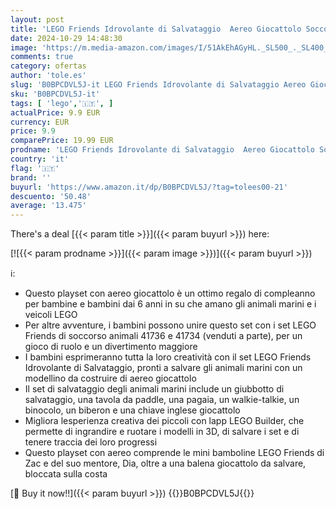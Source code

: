 ```yaml
---
layout: post
title: 'LEGO Friends Idrovolante di Salvataggio  Aereo Giocattolo Soccorso Animali con Figura di Balena e Mini Bamboline  Regalo di Compleanno per Bambine  Bambini  Ragazze e Ragazzi dai 6 Anni 41752'
date: 2024-10-29 14:48:30
image: 'https://m.media-amazon.com/images/I/51AkEhAGyHL._SL500_._SL400_.jpg'
comments: true
category: ofertas
author: 'tole.es'
slug: 'B0BPCDVL5J-it LEGO Friends Idrovolante di Salvataggio Aereo Giocattolo...'
sku: 'B0BPCDVL5J-it'
tags: [ 'lego','🇮🇹', ]
actualPrice: 9.9 EUR
currency: EUR
price: 9.9
comparePrice: 19.99 EUR
prodname: 'LEGO Friends Idrovolante di Salvataggio  Aereo Giocattolo Soccorso Animali con Figura di Balena e Mini Bamboline  Regalo di Compleanno per Bambine  Bambini  Ragazze e Ragazzi dai 6 Anni 41752'
country: 'it'
flag: '🇮🇹'
brand: ''
buyurl: 'https://www.amazon.it/dp/B0BPCDVL5J/?tag=tolees00-21'
descuento: '50.48'
average: '13.475'
---
```


There's a deal [{{< param title >}}]({{< param buyurl >}})  here:

[![{{< param prodname >}}]({{< param image >}})]({{< param buyurl >}})

ℹ️:

- Questo playset con aereo giocattolo è un ottimo regalo di compleanno per bambine e bambini dai 6 anni in su che amano gli animali marini e i veicoli LEGO
- Per altre avventure, i bambini possono unire questo set con i set LEGO Friends di soccorso animali 41736 e 41734 (venduti a parte), per un gioco di ruolo e un divertimento maggiore
- I bambini esprimeranno tutta la loro creatività con il set LEGO Friends Idrovolante di Salvataggio, pronti a salvare gli animali marini con un modellino da costruire di aereo giocattolo
- Il set di salvataggio degli animali marini include un giubbotto di salvataggio, una tavola da paddle, una pagaia, un walkie-talkie, un binocolo, un biberon e una chiave inglese giocattolo
- Migliora lesperienza creativa dei piccoli con lapp LEGO Builder, che permette di ingrandire e ruotare i modelli in 3D, di salvare i set e di tenere traccia dei loro progressi
- Questo playset con aereo comprende le mini bamboline LEGO Friends di Zac e del suo mentore, Dia, oltre a una balena giocattolo da salvare, bloccata sulla costa

[🛒 Buy it now!!]({{< param buyurl >}})
{{<world>}}B0BPCDVL5J{{</world>}}
